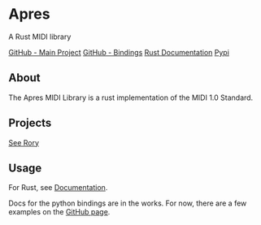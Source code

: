 # Apres
A Rust MIDI library

[GitHub - Main Project](https://github.com/quintinfsmith/apres)
[GitHub - Bindings](https://github.com/quintinfsmith/apres_bindings)
[Rust Documentation](https://docs.rs/apres/)
[Pypi](https://pypi.org/project/apres)

## About
The Apres MIDI Library is a rust implementation of the MIDI 1.0 Standard.

## Projects
[See Rory](/software/rory)

## Usage
For Rust, see [Documentation](https://docs.rs/apres/).

Docs for the python bindings are in the works. For now, there are a few examples on the [GitHub page](https://github.com/quintinfsmith/apres_bindings).
